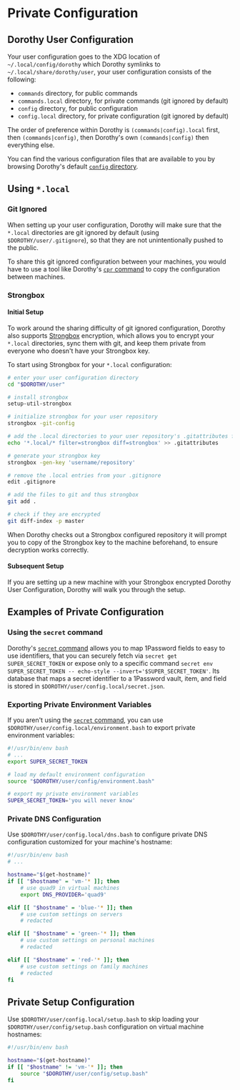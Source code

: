 # Private Configuration

## Dorothy User Configuration

Your user configuration goes to the XDG location of `~/.local/config/dorothy` which Dorothy symlinks to `~/.local/share/dorothy/user`, your user configuration consists of the following:

- `commands` directory, for public commands
- `commands.local` directory, for private commands (git ignored by default)
- `config` directory, for public configuration
- `config.local` directory, for private configuration (git ignored by default)

The order of preference within Dorothy is `(commands|config).local` first, then `(commands|config)`, then Dorothy's own `(commands|config)` then everything else.

You can find the various configuration files that are available to you by browsing Dorothy's default [`config` directory](https://github.com/bevry/dorothy/tree/master/config).

## Using `*.local`

### Git Ignored

When setting up your user configuration, Dorothy will make sure that the `*.local` directories are git ignored by default (using `$DOROTHY/user/.gitignore`), so that they are not unintentionally pushed to the public.

To share this git ignored configuration between your machines, you would have to use a tool like Dorothy's [`cpr` command](https://github.com/bevry/dorothy/blob/master/commands/cpr) to copy the configuration between machines.

### Strongbox

#### Initial Setup

To work around the sharing difficulty of git ignored configuration, Dorothy also supports [Strongbox](https://github.com/uw-labs/strongbox) encryption, which allows you to encrypt your `*.local` directories, sync them with git, and keep them private from everyone who doesn't have your Strongbox key.

To start using Strongbox for your `*.local` configuration:

```bash
# enter your user configuration directory
cd "$DOROTHY/user"

# install strongbox
setup-util-strongbox

# initialize strongbox for your user repository
strongbox -git-config

# add the .local directories to your user repository's .gitattributes file
echo '*.local/* filter=strongbox diff=strongbox' >> .gitattributes

# generate your strongbox key
strongbox -gen-key 'username/repository'

# remove the .local entries from your .gitignore
edit .gitignore

# add the files to git and thus strongbox
git add .

# check if they are encrypted
git diff-index -p master
```

When Dorothy checks out a Strongbox configured repository it will prompt you to copy of the Strongbox key to the machine beforehand, to ensure decryption works correctly.

#### Subsequent Setup

If you are setting up a new machine with your Strongbox encrypted Dorothy User Configuration, Dorothy will walk you through the setup.

## Examples of Private Configuration

### Using the `secret` command

Dorothy's [`secret` command](https://github.com/bevry/dorothy/blob/master/commands/secret) allows you to map 1Password fields to easy to use identifiers, that you can securely fetch via `secret get SUPER_SECRET_TOKEN` or expose only to a specific command `secret env SUPER_SECRET_TOKEN -- echo-style --invert='$SUPER_SECRET_TOKEN'`. Its database that maps a secret identifier to a 1Password vault, item, and field is stored in `$DOROTHY/user/config.local/secret.json`.

### Exporting Private Environment Variables

If you aren't using the [`secret` command](https://github.com/bevry/dorothy/blob/master/commands/secret), you can use `$DOROTHY/user/config.local/environment.bash` to export private environment variables:

```bash
#!/usr/bin/env bash
# ...
export SUPER_SECRET_TOKEN

# load my default environment configuration
source "$DOROTHY/user/config/environment.bash"

# export my private environment variables
SUPER_SECRET_TOKEN='you will never know'
```

### Private DNS Configuration

Use `$DOROTHY/user/config.local/dns.bash` to configure private DNS configuration customized for your machine's hostname:

```bash
#!/usr/bin/env bash
# ...

hostname="$(get-hostname)"
if [[ "$hostname" = 'vm-'* ]]; then
	# use quad9 in virtual machines
	export DNS_PROVIDER='quad9'

elif [[ "$hostname" = 'blue-'* ]]; then
	# use custom settings on servers
	# redacted

elif [[ "$hostname" = 'green-'* ]]; then
	# use custom settings on personal machines
	# redacted

elif [[ "$hostname" = 'red-'* ]]; then
	# use custom settings on family machines
	# redacted
fi
```

## Private Setup Configuration

Use `$DOROTHY/user/config.local/setup.bash` to skip loading your `$DOROTHY/user/config/setup.bash` configuration on virtual machine hostnames:

```bash
#!/usr/bin/env bash

hostname="$(get-hostname)"
if [[ "$hostname" != 'vm-'* ]]; then
	source "$DOROTHY/user/config/setup.bash"
fi
```
